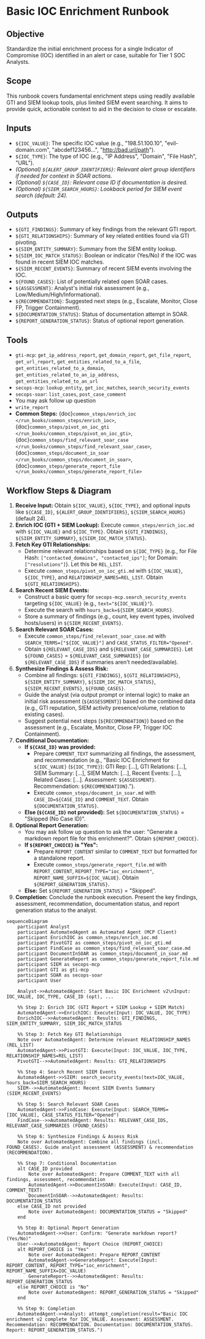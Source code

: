 # Basic IOC Enrichment Runbook

## Objective

Standardize the initial enrichment process for a single Indicator of Compromise (IOC) identified in an alert or case, suitable for Tier 1 SOC Analysts.

## Scope

This runbook covers fundamental enrichment steps using readily available GTI and SIEM lookup tools, plus limited SIEM event searching. It aims to provide quick, actionable context to aid in the decision to close or escalate.

## Inputs

*   `${IOC_VALUE}`: The specific IOC value (e.g., "198.51.100.10", "evil-domain.com", "abcdef123456...", "http://bad.url/path").
*   `${IOC_TYPE}`: The type of IOC (e.g., "IP Address", "Domain", "File Hash", "URL").
*   *(Optional) `${ALERT_GROUP_IDENTIFIERS}`: Relevant alert group identifiers if needed for context in SOAR actions.*
*   *(Optional) `${CASE_ID}`: Relevant case ID if documentation is desired.*
*   *(Optional) `${SIEM_SEARCH_HOURS}`: Lookback period for SIEM event search (default: 24).*

## Outputs

*   `${GTI_FINDINGS}`: Summary of key findings from the relevant GTI report.
*   `${GTI_RELATIONSHIPS}`: Summary of key related entities found via GTI pivoting.
*   `${SIEM_ENTITY_SUMMARY}`: Summary from the SIEM entity lookup.
*   `${SIEM_IOC_MATCH_STATUS}`: Boolean or indicator (Yes/No) if the IOC was found in recent SIEM IOC matches.
*   `${SIEM_RECENT_EVENTS}`: Summary of recent SIEM events involving the IOC.
*   `${FOUND_CASES}`: List of potentially related open SOAR cases.
*   `${ASSESSMENT}`: Analyst's initial risk assessment (e.g., Low/Medium/High/Informational).
*   `${RECOMMENDATION}`: Suggested next steps (e.g., Escalate, Monitor, Close FP, Trigger Containment).
*   `${DOCUMENTATION_STATUS}`: Status of documentation attempt in SOAR.
*   `${REPORT_GENERATION_STATUS}`: Status of optional report generation.

## Tools

*   `gti-mcp`: `get_ip_address_report`, `get_domain_report`, `get_file_report`, `get_url_report`, `get_entities_related_to_a_file`, `get_entities_related_to_a_domain`, `get_entities_related_to_an_ip_address`, `get_entities_related_to_an_url`
*   `secops-mcp`: `lookup_entity`, `get_ioc_matches`, `search_security_events`
*   `secops-soar`: `list_cases`, `post_case_comment`
*   You may ask follow up question
*   `write_report`
*   **Common Steps:** {doc}`common_steps/enrich_ioc </run_books/common_steps/enrich_ioc>`, {doc}`common_steps/pivot_on_ioc_gti </run_books/common_steps/pivot_on_ioc_gti>`, {doc}`common_steps/find_relevant_soar_case </run_books/common_steps/find_relevant_soar_case>`, {doc}`common_steps/document_in_soar </run_books/common_steps/document_in_soar>`, {doc}`common_steps/generate_report_file </run_books/common_steps/generate_report_file>`

## Workflow Steps & Diagram

1.  **Receive Input:** Obtain `${IOC_VALUE}`, `${IOC_TYPE}`, and optional inputs like `${CASE_ID}`, `${ALERT_GROUP_IDENTIFIERS}`, `${SIEM_SEARCH_HOURS}` (default 24).
2.  **Enrich IOC (GTI + SIEM Lookup):** Execute `common_steps/enrich_ioc.md` with `${IOC_VALUE}` and `${IOC_TYPE}`. Obtain `${GTI_FINDINGS}`, `${SIEM_ENTITY_SUMMARY}`, `${SIEM_IOC_MATCH_STATUS}`.
3.  **Fetch Key GTI Relationships:**
    *   Determine relevant relationships based on `${IOC_TYPE}` (e.g., for File Hash: `["contacted_domains", "contacted_ips"]`; for Domain: `["resolutions"]`). Let this be `REL_LIST`.
    *   Execute `common_steps/pivot_on_ioc_gti.md` with `${IOC_VALUE}`, `${IOC_TYPE}`, and `RELATIONSHIP_NAMES=REL_LIST`. Obtain `${GTI_RELATIONSHIPS}`.
4.  **Search Recent SIEM Events:**
    *   Construct a basic query for `secops-mcp.search_security_events` targeting `${IOC_VALUE}` (e.g., `text="${IOC_VALUE}"`).
    *   Execute the search with `hours_back=${SIEM_SEARCH_HOURS}`.
    *   Store a summary of findings (e.g., count, key event types, involved hosts/users) in `${SIEM_RECENT_EVENTS}`.
5.  **Search Relevant SOAR Cases:**
    *   Execute `common_steps/find_relevant_soar_case.md` with `SEARCH_TERMS=["${IOC_VALUE}"]` and `CASE_STATUS_FILTER="Opened"`.
    *   Obtain `${RELEVANT_CASE_IDS}` and `${RELEVANT_CASE_SUMMARIES}`. Let `${FOUND_CASES}` = `${RELEVANT_CASE_SUMMARIES}` (or `${RELEVANT_CASE_IDS}` if summaries aren't needed/available).
6.  **Synthesize Findings & Assess Risk:**
    *   Combine all findings: `${GTI_FINDINGS}`, `${GTI_RELATIONSHIPS}`, `${SIEM_ENTITY_SUMMARY}`, `${SIEM_IOC_MATCH_STATUS}`, `${SIEM_RECENT_EVENTS}`, `${FOUND_CASES}`.
    *   Guide the analyst (via output prompt or internal logic) to make an initial risk assessment (`${ASSESSMENT}`) based on the combined data (e.g., GTI reputation, SIEM activity presence/volume, relation to existing cases).
    *   Suggest potential next steps (`${RECOMMENDATION}`) based on the assessment (e.g., Escalate, Monitor, Close FP, Trigger IOC Containment).
7.  **Conditional Documentation:**
    *   **If `${CASE_ID}` was provided:**
        *   Prepare `COMMENT_TEXT` summarizing all findings, the assessment, and recommendation (e.g., "Basic IOC Enrichment for `${IOC_VALUE}` (`${IOC_TYPE}`): GTI Rep: [...], GTI Relations: [...], SIEM Summary: [...], SIEM Match: [...], Recent Events: [...], Related Cases: [...]. Assessment: `${ASSESSMENT}`. Recommendation: `${RECOMMENDATION}`.").
        *   Execute `common_steps/document_in_soar.md` with `CASE_ID=${CASE_ID}` and `COMMENT_TEXT`. Obtain `${DOCUMENTATION_STATUS}`.
    *   **Else (`${CASE_ID}` not provided):** Set `${DOCUMENTATION_STATUS}` = "Skipped (No Case ID)".
8.  **Optional Report Generation:**
    *   You may ask follow up question to ask the user: "Generate a markdown report file for this enrichment?". Obtain `${REPORT_CHOICE}`.
    *   **If `${REPORT_CHOICE}` is "Yes":**
        *   Prepare `REPORT_CONTENT` similar to `COMMENT_TEXT` but formatted for a standalone report.
        *   Execute `common_steps/generate_report_file.md` with `REPORT_CONTENT`, `REPORT_TYPE="ioc_enrichment"`, `REPORT_NAME_SUFFIX=${IOC_VALUE}`. Obtain `${REPORT_GENERATION_STATUS}`.
    *   **Else:** Set `${REPORT_GENERATION_STATUS}` = "Skipped".
9.  **Completion:** Conclude the runbook execution. Present the key findings, assessment, recommendation, documentation status, and report generation status to the analyst.

```{mermaid}
sequenceDiagram
    participant Analyst
    participant AutomatedAgent as Automated Agent (MCP Client)
    participant EnrichIOC as common_steps/enrich_ioc.md
    participant PivotGTI as common_steps/pivot_on_ioc_gti.md
    participant FindCase as common_steps/find_relevant_soar_case.md
    participant DocumentInSOAR as common_steps/document_in_soar.md
    participant GenerateReport as common_steps/generate_report_file.md
    participant SIEM as secops-mcp
    participant GTI as gti-mcp
    participant SOAR as secops-soar
    participant User

    Analyst->>AutomatedAgent: Start Basic IOC Enrichment v2\nInput: IOC_VALUE, IOC_TYPE, CASE_ID (opt), ...

    %% Step 2: Enrich IOC (GTI Report + SIEM Lookup + SIEM Match)
    AutomatedAgent->>EnrichIOC: Execute(Input: IOC_VALUE, IOC_TYPE)
    EnrichIOC-->>AutomatedAgent: Results: GTI_FINDINGS, SIEM_ENTITY_SUMMARY, SIEM_IOC_MATCH_STATUS

    %% Step 3: Fetch Key GTI Relationships
    Note over AutomatedAgent: Determine relevant RELATIONSHIP_NAMES (REL_LIST)
    AutomatedAgent->>PivotGTI: Execute(Input: IOC_VALUE, IOC_TYPE, RELATIONSHIP_NAMES=REL_LIST)
    PivotGTI-->>AutomatedAgent: Results: GTI_RELATIONSHIPS

    %% Step 4: Search Recent SIEM Events
    AutomatedAgent->>SIEM: search_security_events(text=IOC_VALUE, hours_back=SIEM_SEARCH_HOURS)
    SIEM-->>AutomatedAgent: Recent SIEM Events Summary (SIEM_RECENT_EVENTS)

    %% Step 5: Search Relevant SOAR Cases
    AutomatedAgent->>FindCase: Execute(Input: SEARCH_TERMS=[IOC_VALUE], CASE_STATUS_FILTER="Opened")
    FindCase-->>AutomatedAgent: Results: RELEVANT_CASE_IDS, RELEVANT_CASE_SUMMARIES (FOUND_CASES)

    %% Step 6: Synthesize Findings & Assess Risk
    Note over AutomatedAgent: Combine all findings (incl. FOUND_CASES). Guide analyst assessment (ASSESSMENT) & recommendation (RECOMMENDATION).

    %% Step 7: Conditional Documentation
    alt CASE_ID provided
        Note over AutomatedAgent: Prepare COMMENT_TEXT with all findings, assessment, recommendation
        AutomatedAgent->>DocumentInSOAR: Execute(Input: CASE_ID, COMMENT_TEXT)
        DocumentInSOAR-->>AutomatedAgent: Results: DOCUMENTATION_STATUS
    else CASE_ID not provided
        Note over AutomatedAgent: DOCUMENTATION_STATUS = "Skipped"
    end

    %% Step 8: Optional Report Generation
    AutomatedAgent->>User: Confirm: "Generate markdown report? (Yes/No)"
    User-->>AutomatedAgent: Report Choice (REPORT_CHOICE)
    alt REPORT_CHOICE is "Yes"
        Note over AutomatedAgent: Prepare REPORT_CONTENT
        AutomatedAgent->>GenerateReport: Execute(Input: REPORT_CONTENT, REPORT_TYPE="ioc_enrichment", REPORT_NAME_SUFFIX=IOC_VALUE)
        GenerateReport-->>AutomatedAgent: Results: REPORT_GENERATION_STATUS
    else REPORT_CHOICE is "No"
        Note over AutomatedAgent: REPORT_GENERATION_STATUS = "Skipped"
    end

    %% Step 9: Completion
    AutomatedAgent->>Analyst: attempt_completion(result="Basic IOC enrichment v2 complete for IOC_VALUE. Assessment: ASSESSMENT. Recommendation: RECOMMENDATION. Documentation: DOCUMENTATION_STATUS. Report: REPORT_GENERATION_STATUS.")
